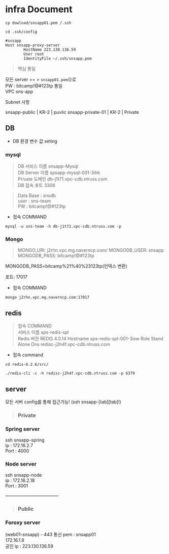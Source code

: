 # infra Document

```cp dowload/snsapp01.pem /.ssh```

```cd .ssh/config```

```
#snsapp
Host snsapp-proxy-server
        HostName 223.130.136.59
        User root
        IdentityFile ~/.ssh/snsapp.pem
```
> 핵심 통일

모든 server == > ```snsapp01.pem```으로 <br/>
PW : bitcamp!@#123tp 통일<br/>
VPC	sns-app<br/>

Subnet 사항

snsapp-public | KR-2 | puvlic
snsapp-private-01 | KR-2 | Private


## DB
- DB 환경 변수 값 seting

### mysql 
> DB 서비스 이름 	snsapp-Mysql<br/>
DB Server 이름	spsapp-mysql-001-3ihk<br/>
Private 도메인	db-j1t71.vpc-cdb.ntruss.com<br/>
DB 접속 포트	3306<br/>

>Data Base : snsdb<br/>
user : sns-team<br/>
PW : bitcamp!@#123tp

- 접속 COMMAND
```
mysql -u sns-team -h db-j1t71.vpc-cdb.ntruss.com -p
```


### Mongo

> MONGO_URI: j2rhn.vpc.mg.naverncp.com/
MONGODB_USER: snsapp
MONGODB_PASS: bitcamp!@#123tp

MONGODB_PASS=bitcamp%21%40%23123tp(인덱스 변환)

포트: 17017



- 접속 COMMAND
```
mongo j2rhn.vpc.mg.naverncp.com:17017
```


## redis

> 접속 COMMAND<br/>
서비스 이름	sps-redis-spl<br/>
Redis 버전	REDIS 4.0.14
Hostname	sps-redis-spl-001-3isw
Role	Stand Alone
Dns     redisc-j2h4f.vpc-cdb.ntruss.com

- 접속 command
```
cd redis-6.2.6/src/   

./redis-cli -c -h redisc-j2h4f.vpc-cdb.ntruss.com -p 6379
```

## server

모든 서버 config를 통해 접근가능!
(ssh snsapp-[tab][tab]!)

> ### Private

### Spring server  
ssh snsapp-spring<br/>
ip : 172.16.2.7<br/>
Port : 4000

### Node server 
ssh snsapp-node<br/>
ip : 172.16.2.18<br/>
Port : 3001

————————————

> ### Public

<!-- React server == > 화면 렌더링
(web02-snsapp)
- 리액트로 프론트 엔드 이전하면서 로그인 세션관리 코드 좀 수정 -->


### Foroxy server 
(web01-snsapp) - 443 통신
pem : snsapp01<br/>
172.16.1.8<br/>
공인 ip : 223.130.136.59
